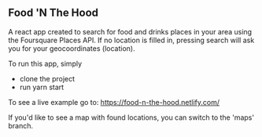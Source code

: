 ## Food 'N The Hood

A react app created to search for food and drinks places in your area using the Foursquare Places API. If no location is filled in, pressing search will ask you for your geocoordinates (location).

To run this app, simply 

- clone the project
- run yarn start

To see a live example go to: https://food-n-the-hood.netlify.com/

If you'd like to see a map with found locations, you can switch to the 'maps' branch.
